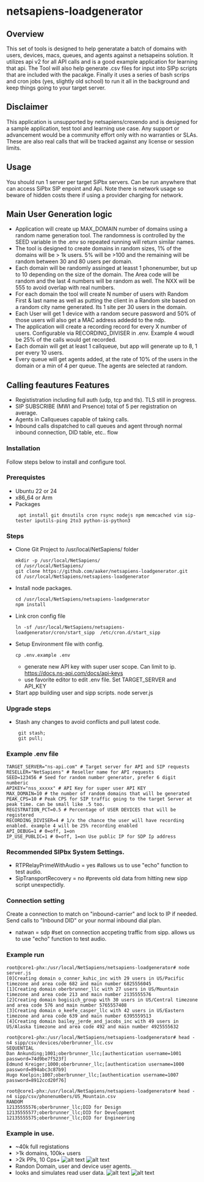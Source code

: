 # netsapiens-loadgenerator

## Overview
This set of tools is designed to help generatate a batch of domains with users, devices, macs, queues, and agents against a netsapeins solution. It utilizes api v2 for all API calls and is a good example application for learning that api. The Tool will also help generate .csv files for input into SIPp scripts that are included with the pacakge. Finally it uses a series of bash scrips and cron jobs (yes, slightly old school) to run it all in the background and keep things going to your target server.

## Disclaimer

This application is unsupported by netsapiens/crexendo and is designed for a sample application, test tool and learning use case. Any support or advancement would be a community effort only with no warranties or SLAs. These are also real calls that will be tracked against any license or session limits. 

## Usage 
You should run 1 server per target SiPbx servers. Can be run anywhere that can access SiPbx SIP enpoint and Api. Note there is network usage so beware of hidden costs there if using a provider charging for network.

## Main User Generation logic
* Application will create up MAX_DOMAIN number of domains using a random name generation tool. The randomness is controlled by the SEED variable in the .env so repeated running will return similar names. 
* The tool is designed to create domains in random sizes, 1% of the domains will be > 1k users. 5% will be >100 and the remaining will be random between 30 and 80 users per domain. 
* Each domain will be randomly assinged at leasst 1 phonenumber, but up to 10 depending on the size of the domain. The Area code will be random and the last 4 numbers will be random as well. The NXX will be 555 to avoid overlap with real numbers.
* For each domain the tool will create N number of users with Random First & last name as well as putting the client in a Random site based on a random city name generated. Its 1 site per 30 users in the domain. 
* Each User will get 1 device with a random secure password and 50% of those users will also get a MAC address addedd to the ndp. 
* The application will create a recording record for every X number of users. Configurable via RECORDING_DIVISER in .env. Example 4 woudl be 25% of the calls would get recorded. 
* Each domain will get at least 1 callqueue, but app will generate up to 8, 1 per every 10 users. 
* Every queue will get agents added, at the rate of 10% of the users in the domain or a min of 4 per queue. The agents are selected at random. 

## Calling feautures Features
* Regististration including full auth (udp, tcp and tls). TLS still in progress. 
* SIP SUBSCRIBE (MWI and Prsence) total of 5 per registration on average. 
* Agents in Callqueues capable of taking calls. 
* Inbound calls dispatched to call queues and agent through normal inbound connection, DID table, etc.. flow

### Installation

Follow steps below to install and configure tool. 

### Prerequistes
* Ubuntu 22 or 24
* x86_64 or Arm
* Packages
    ```
     apt install git dnsutils cron rsync nodejs npm memcached vim sip-tester iputils-ping 2to3 python-is-python3
     ```

### Steps

* Clone Git Project to /usr/local/NetSapiens/ folder
    ```
    mkdir -p /usr/local/NetSapiens/
    cd /usr/local/NetSapiens/
    git clone https://github.com/aaker/netsapiens-loadgenerator.git
    cd /usr/local/NetSapiens/netsapiens-loadgenerator
    ```
* Install node packages. 
    ```
    cd /usr/local/NetSapiens/netsapiens-loadgenerator
    npm install 
    ```
* Link cron config file
    ```
    ln -sf /usr/local/NetSapiens/netsapiens-loadgenerator/cron/start_sipp  /etc/cron.d/start_sipp
    ```
* Setup Environment file with config. 
    ```
    cp .env.example .env
    ```
    * generate new API key with super user scope. Can limit to ip. https://docs.ns-api.com/docs/api-keys
    * use favorite editor to edit .env file. Set TARGET_SERVER and API_KEY 
* Start app building user and sipp scripts. 
     node server.js

### Upgrade steps
* Stash any changes to avoid conflicts and pull latest code.
    ```
     git stash; 
     git pull;
    ```
### Example .env file

```
TARGET_SERVER="ns-api.com" # Target server for API and SIP requests
RESELLER="NetSapiens" # Reseller name for API requests
SEED=123456 # Seed for random number generator, prefer 6 digit numberic
APIKEY="nss_xxxxx" # API Key for super user API KEY
MAX_DOMAIN=10 # the number of random domains that will be generated
PEAK_CPS=10 # Peak CPS for SIP traffic going to the target Server at peak time. can be small like .5 too.
REGISTRATION_PCT=0.5 # Percentage of USER DEVICES that will be registered
RECORDING_DIVISER=4 # 1/x the chance the user will have recording enabled. example 4 will be 25% recording enabled
API_DEBUG=1 # 0=off, 1=on
IP_USE_PUBLIC=1 # 0=off, 1=on Use public IP for SDP Ip address
```



### Recommended SIPbx System Settings. 
* RTPRelayPrimeWithAudio = yes  #allows us to use "echo" function to test audio.
* SipTransportRecovery = no    #prevents old data from hitting new sipp script unexpectidly. 

### Connection setting
Create a connection to match on "inbound-carrier" and lock to IP if needed. Send calls to "Inbound DID" or your normal inbound dial plan. 
* natwan = sdp #set on connection accpeting traffic from sipp. allows us to use "echo" function to test audio.

### Example run
```
root@core1-phx:/usr/local/NetSapiens/netsapiens-loadgenerator# node server.js 
[0]Creating domain o_conner_kuhic_inc with 29 users in US/Pacific timezone and area code 682 and main number 6825556045
[1]Creating domain oberbrunner_llc with 27 users in US/Mountain timezone and area code 213 and main number 2135555576
[2]Creating domain bogisich_group with 30 users in US/Central timezone and area code 576 and main number 5765557408
[3]Creating domain o_keefe_casper_llc with 42 users in US/Eastern timezone and area code 639 and main number 6395559513
[4]Creating domain bailey_jerde_and_jacobs_inc with 49 users in US/Alaska timezone and area code 492 and main number 4925555632

root@core1-phx:/usr/local/NetSapiens/netsapiens-loadgenerator# head -n4 sipp/csv/devices/oberbrunner_llc.csv 
SEQUENTIAL
Dan Ankunding;1001;oberbrunner_llc;[authentication username=1001 password=74d9be7f523f]
Edmund Kreiger;1000;oberbrunner_llc;[authentication username=1000 password=894abc3c87b9]
Hugo Koelpin;1007;oberbrunner_llc;[authentication username=1007 password=8912ccd20f76]

root@core1-phx:/usr/local/NetSapiens/netsapiens-loadgenerator# head -n4 sipp/csv/phonenumbers/US_Mountain.csv 
RANDOM
12135555576;oberbrunner_llc;DID for Design
12135555577;oberbrunner_llc;DID for Development
12135555575;oberbrunner_llc;DID for Engineering
```

### Example in use. 

* ~40k full registations
* \>1k domains, 100k+ users
* \>2k PPs, 10 Cps+
![alt text](images/image.png)
![alt text](images/image-1.png)
* Randon Domain, user and device user agents. 
* looks and simulates read user data. 
![alt text](images/image-2.png)
![alt text](images/image-3.png)